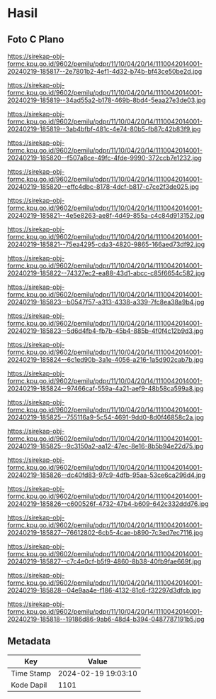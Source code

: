 # Hasil

## Foto C Plano

https://sirekap-obj-formc.kpu.go.id/9602/pemilu/pdpr/11/10/04/20/14/1110042014001-20240219-185817--2e7801b2-4ef1-4d32-b74b-bf43ce50be2d.jpg

https://sirekap-obj-formc.kpu.go.id/9602/pemilu/pdpr/11/10/04/20/14/1110042014001-20240219-185819--34ad55a2-b178-469b-8bd4-5eaa27e3de03.jpg

https://sirekap-obj-formc.kpu.go.id/9602/pemilu/pdpr/11/10/04/20/14/1110042014001-20240219-185819--3ab4bfbf-481c-4e74-80b5-fb87c42b83f9.jpg

https://sirekap-obj-formc.kpu.go.id/9602/pemilu/pdpr/11/10/04/20/14/1110042014001-20240219-185820--f507a8ce-49fc-4fde-9990-372ccb7e1232.jpg

https://sirekap-obj-formc.kpu.go.id/9602/pemilu/pdpr/11/10/04/20/14/1110042014001-20240219-185820--effc4dbc-8178-4dcf-b817-c7ce2f3de025.jpg

https://sirekap-obj-formc.kpu.go.id/9602/pemilu/pdpr/11/10/04/20/14/1110042014001-20240219-185821--4e5e8263-ae8f-4d49-855a-c4c84d913152.jpg

https://sirekap-obj-formc.kpu.go.id/9602/pemilu/pdpr/11/10/04/20/14/1110042014001-20240219-185821--75ea4295-cda3-4820-9865-166aed73df92.jpg

https://sirekap-obj-formc.kpu.go.id/9602/pemilu/pdpr/11/10/04/20/14/1110042014001-20240219-185822--74327ec2-ea88-43d1-abcc-c85f6654c582.jpg

https://sirekap-obj-formc.kpu.go.id/9602/pemilu/pdpr/11/10/04/20/14/1110042014001-20240219-185823--b0547f57-a313-4338-a339-7fc8ea38a9b4.jpg

https://sirekap-obj-formc.kpu.go.id/9602/pemilu/pdpr/11/10/04/20/14/1110042014001-20240219-185823--5d6d4fb4-fb7b-45b4-885b-4f0f4c12b9d3.jpg

https://sirekap-obj-formc.kpu.go.id/9602/pemilu/pdpr/11/10/04/20/14/1110042014001-20240219-185824--6c1ed90b-3a1e-4056-a216-1a5d902cab7b.jpg

https://sirekap-obj-formc.kpu.go.id/9602/pemilu/pdpr/11/10/04/20/14/1110042014001-20240219-185824--97466caf-559a-4a21-aef9-48b58ca599a8.jpg

https://sirekap-obj-formc.kpu.go.id/9602/pemilu/pdpr/11/10/04/20/14/1110042014001-20240219-185825--755116a9-5c54-4691-9dd0-8d0f46858c2a.jpg

https://sirekap-obj-formc.kpu.go.id/9602/pemilu/pdpr/11/10/04/20/14/1110042014001-20240219-185825--9c3150a2-aa12-47ec-8e16-8b5b94e22d75.jpg

https://sirekap-obj-formc.kpu.go.id/9602/pemilu/pdpr/11/10/04/20/14/1110042014001-20240219-185826--dc40fd83-97c9-4dfb-95aa-53ce6ca296d4.jpg

https://sirekap-obj-formc.kpu.go.id/9602/pemilu/pdpr/11/10/04/20/14/1110042014001-20240219-185826--c600526f-4732-47b4-b609-642c332ddd76.jpg

https://sirekap-obj-formc.kpu.go.id/9602/pemilu/pdpr/11/10/04/20/14/1110042014001-20240219-185827--76612802-6cb5-4cae-b890-7c3ed7ec7116.jpg

https://sirekap-obj-formc.kpu.go.id/9602/pemilu/pdpr/11/10/04/20/14/1110042014001-20240219-185827--c7c4e0cf-b5f9-4860-8b38-40fb9fae669f.jpg

https://sirekap-obj-formc.kpu.go.id/9602/pemilu/pdpr/11/10/04/20/14/1110042014001-20240219-185828--04e9aa4e-f186-4132-81c6-f32297d3dfcb.jpg

https://sirekap-obj-formc.kpu.go.id/9602/pemilu/pdpr/11/10/04/20/14/1110042014001-20240219-185818--19186d86-9ab6-48d4-b394-0487787191b5.jpg


## Metadata

| Key        | Value               |
| ---------- | ------------------- |
| Time Stamp | 2024-02-19 19:03:10 |
| Kode Dapil | 1101                |



